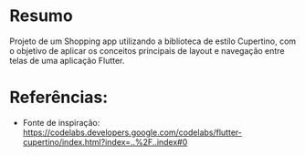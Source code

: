 # Resumo

Projeto de um Shopping app utilizando a biblioteca de estilo Cupertino, com o objetivo de aplicar os conceitos principais de layout e navegação entre telas de uma aplicação Flutter.

# Referências:

- Fonte de inspiração: https://codelabs.developers.google.com/codelabs/flutter-cupertino/index.html?index=..%2F..index#0
